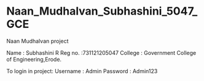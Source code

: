 # Naan_Mudhalvan_Subhashini_5047_GCE
Naan Mudhalvan project

Name : Subhashini R
Reg no. :731121205047
College : Government College of Engineering,Erode.

To login in project:
Username : Admin
Password : Admin123

